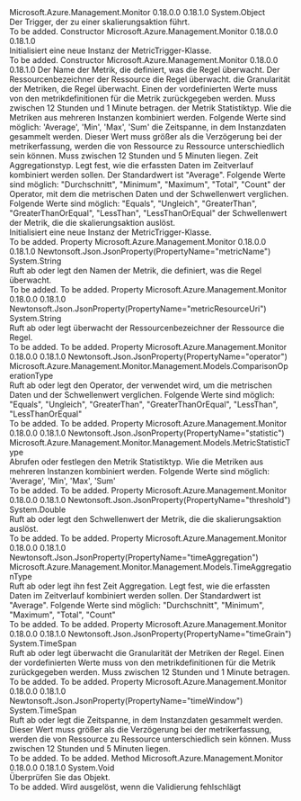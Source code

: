 <Type Name="MetricTrigger" FullName="Microsoft.Azure.Management.Monitor.Management.Models.MetricTrigger">
  <TypeSignature Language="C#" Value="public class MetricTrigger" />
  <TypeSignature Language="ILAsm" Value=".class public auto ansi beforefieldinit MetricTrigger extends System.Object" />
  <TypeSignature Language="DocId" Value="T:Microsoft.Azure.Management.Monitor.Management.Models.MetricTrigger" />
  <TypeSignature Language="VB.NET" Value="Public Class MetricTrigger" />
  <TypeSignature Language="F#" Value="type MetricTrigger = class" />
  <AssemblyInfo>
    <AssemblyName>Microsoft.Azure.Management.Monitor</AssemblyName>
    <AssemblyVersion>0.18.0.0</AssemblyVersion>
    <AssemblyVersion>0.18.1.0</AssemblyVersion>
  </AssemblyInfo>
  <Base>
    <BaseTypeName>System.Object</BaseTypeName>
  </Base>
  <Interfaces />
  <Docs>
    <summary>
            Der Trigger, der zu einer skalierungsaktion führt.
            </summary>
    <remarks>To be added.</remarks>
  </Docs>
  <Members>
    <Member MemberName=".ctor">
      <MemberSignature Language="C#" Value="public MetricTrigger ();" />
      <MemberSignature Language="ILAsm" Value=".method public hidebysig specialname rtspecialname instance void .ctor() cil managed" />
      <MemberSignature Language="DocId" Value="M:Microsoft.Azure.Management.Monitor.Management.Models.MetricTrigger.#ctor" />
      <MemberSignature Language="VB.NET" Value="Public Sub New ()" />
      <MemberType>Constructor</MemberType>
      <AssemblyInfo>
        <AssemblyName>Microsoft.Azure.Management.Monitor</AssemblyName>
        <AssemblyVersion>0.18.0.0</AssemblyVersion>
        <AssemblyVersion>0.18.1.0</AssemblyVersion>
      </AssemblyInfo>
      <Parameters />
      <Docs>
        <summary>
            Initialisiert eine neue Instanz der MetricTrigger-Klasse.
            </summary>
        <remarks>To be added.</remarks>
      </Docs>
    </Member>
    <Member MemberName=".ctor">
      <MemberSignature Language="C#" Value="public MetricTrigger (string metricName, string metricResourceUri, TimeSpan timeGrain, Microsoft.Azure.Management.Monitor.Management.Models.MetricStatisticType statistic, TimeSpan timeWindow, Microsoft.Azure.Management.Monitor.Management.Models.TimeAggregationType timeAggregation, Microsoft.Azure.Management.Monitor.Management.Models.ComparisonOperationType operatorProperty, double threshold);" />
      <MemberSignature Language="ILAsm" Value=".method public hidebysig specialname rtspecialname instance void .ctor(string metricName, string metricResourceUri, valuetype System.TimeSpan timeGrain, valuetype Microsoft.Azure.Management.Monitor.Management.Models.MetricStatisticType statistic, valuetype System.TimeSpan timeWindow, valuetype Microsoft.Azure.Management.Monitor.Management.Models.TimeAggregationType timeAggregation, valuetype Microsoft.Azure.Management.Monitor.Management.Models.ComparisonOperationType operatorProperty, float64 threshold) cil managed" />
      <MemberSignature Language="DocId" Value="M:Microsoft.Azure.Management.Monitor.Management.Models.MetricTrigger.#ctor(System.String,System.String,System.TimeSpan,Microsoft.Azure.Management.Monitor.Management.Models.MetricStatisticType,System.TimeSpan,Microsoft.Azure.Management.Monitor.Management.Models.TimeAggregationType,Microsoft.Azure.Management.Monitor.Management.Models.ComparisonOperationType,System.Double)" />
      <MemberSignature Language="VB.NET" Value="Public Sub New (metricName As String, metricResourceUri As String, timeGrain As TimeSpan, statistic As MetricStatisticType, timeWindow As TimeSpan, timeAggregation As TimeAggregationType, operatorProperty As ComparisonOperationType, threshold As Double)" />
      <MemberSignature Language="F#" Value="new Microsoft.Azure.Management.Monitor.Management.Models.MetricTrigger : string * string * TimeSpan * Microsoft.Azure.Management.Monitor.Management.Models.MetricStatisticType * TimeSpan * Microsoft.Azure.Management.Monitor.Management.Models.TimeAggregationType * Microsoft.Azure.Management.Monitor.Management.Models.ComparisonOperationType * double -&gt; Microsoft.Azure.Management.Monitor.Management.Models.MetricTrigger" Usage="new Microsoft.Azure.Management.Monitor.Management.Models.MetricTrigger (metricName, metricResourceUri, timeGrain, statistic, timeWindow, timeAggregation, operatorProperty, threshold)" />
      <MemberType>Constructor</MemberType>
      <AssemblyInfo>
        <AssemblyName>Microsoft.Azure.Management.Monitor</AssemblyName>
        <AssemblyVersion>0.18.0.0</AssemblyVersion>
        <AssemblyVersion>0.18.1.0</AssemblyVersion>
      </AssemblyInfo>
      <Parameters>
        <Parameter Name="metricName" Type="System.String" />
        <Parameter Name="metricResourceUri" Type="System.String" />
        <Parameter Name="timeGrain" Type="System.TimeSpan" />
        <Parameter Name="statistic" Type="Microsoft.Azure.Management.Monitor.Management.Models.MetricStatisticType" />
        <Parameter Name="timeWindow" Type="System.TimeSpan" />
        <Parameter Name="timeAggregation" Type="Microsoft.Azure.Management.Monitor.Management.Models.TimeAggregationType" />
        <Parameter Name="operatorProperty" Type="Microsoft.Azure.Management.Monitor.Management.Models.ComparisonOperationType" />
        <Parameter Name="threshold" Type="System.Double" />
      </Parameters>
      <Docs>
        <param name="metricName">Der Name der Metrik, die definiert, was die Regel überwacht.</param>
        <param name="metricResourceUri">Der Ressourcenbezeichner der Ressource die Regel überwacht.</param>
        <param name="timeGrain">die Granularität der Metriken, die Regel überwacht. Einen der vordefinierten Werte muss von den metrikdefinitionen für die Metrik zurückgegeben werden. Muss zwischen 12 Stunden und 1 Minute betragen.</param>
        <param name="statistic">der Metrik Statistiktyp. Wie die Metriken aus mehreren Instanzen kombiniert werden. Folgende Werte sind möglich: 'Average', 'Min', 'Max', 'Sum'</param>
        <param name="timeWindow">die Zeitspanne, in dem Instanzdaten gesammelt werden. Dieser Wert muss größer als die Verzögerung bei der metrikerfassung, werden die von Ressource zu Ressource unterschiedlich sein können. Muss zwischen 12 Stunden und 5 Minuten liegen.</param>
        <param name="timeAggregation">Zeit Aggregationstyp. Legt fest, wie die erfassten Daten im Zeitverlauf kombiniert werden sollen. Der Standardwert ist "Average". Folgende Werte sind möglich: "Durchschnitt", "Minimum", "Maximum", "Total", "Count"</param>
        <param name="operatorProperty">der Operator, mit dem die metrischen Daten und der Schwellenwert verglichen. Folgende Werte sind möglich: "Equals", "Ungleich", "GreaterThan", "GreaterThanOrEqual", "LessThan", "LessThanOrEqual"</param>
        <param name="threshold">der Schwellenwert der Metrik, die die skalierungsaktion auslöst.</param>
        <summary>
            Initialisiert eine neue Instanz der MetricTrigger-Klasse.
            </summary>
        <remarks>To be added.</remarks>
      </Docs>
    </Member>
    <Member MemberName="MetricName">
      <MemberSignature Language="C#" Value="public string MetricName { get; set; }" />
      <MemberSignature Language="ILAsm" Value=".property instance string MetricName" />
      <MemberSignature Language="DocId" Value="P:Microsoft.Azure.Management.Monitor.Management.Models.MetricTrigger.MetricName" />
      <MemberSignature Language="VB.NET" Value="Public Property MetricName As String" />
      <MemberSignature Language="F#" Value="member this.MetricName : string with get, set" Usage="Microsoft.Azure.Management.Monitor.Management.Models.MetricTrigger.MetricName" />
      <MemberType>Property</MemberType>
      <AssemblyInfo>
        <AssemblyName>Microsoft.Azure.Management.Monitor</AssemblyName>
        <AssemblyVersion>0.18.0.0</AssemblyVersion>
        <AssemblyVersion>0.18.1.0</AssemblyVersion>
      </AssemblyInfo>
      <Attributes>
        <Attribute>
          <AttributeName>Newtonsoft.Json.JsonProperty(PropertyName="metricName")</AttributeName>
        </Attribute>
      </Attributes>
      <ReturnValue>
        <ReturnType>System.String</ReturnType>
      </ReturnValue>
      <Docs>
        <summary>
            Ruft ab oder legt den Namen der Metrik, die definiert, was die Regel überwacht.
            </summary>
        <value>To be added.</value>
        <remarks>To be added.</remarks>
      </Docs>
    </Member>
    <Member MemberName="MetricResourceUri">
      <MemberSignature Language="C#" Value="public string MetricResourceUri { get; set; }" />
      <MemberSignature Language="ILAsm" Value=".property instance string MetricResourceUri" />
      <MemberSignature Language="DocId" Value="P:Microsoft.Azure.Management.Monitor.Management.Models.MetricTrigger.MetricResourceUri" />
      <MemberSignature Language="VB.NET" Value="Public Property MetricResourceUri As String" />
      <MemberSignature Language="F#" Value="member this.MetricResourceUri : string with get, set" Usage="Microsoft.Azure.Management.Monitor.Management.Models.MetricTrigger.MetricResourceUri" />
      <MemberType>Property</MemberType>
      <AssemblyInfo>
        <AssemblyName>Microsoft.Azure.Management.Monitor</AssemblyName>
        <AssemblyVersion>0.18.0.0</AssemblyVersion>
        <AssemblyVersion>0.18.1.0</AssemblyVersion>
      </AssemblyInfo>
      <Attributes>
        <Attribute>
          <AttributeName>Newtonsoft.Json.JsonProperty(PropertyName="metricResourceUri")</AttributeName>
        </Attribute>
      </Attributes>
      <ReturnValue>
        <ReturnType>System.String</ReturnType>
      </ReturnValue>
      <Docs>
        <summary>
            Ruft ab oder legt überwacht der Ressourcenbezeichner der Ressource die Regel.
            </summary>
        <value>To be added.</value>
        <remarks>To be added.</remarks>
      </Docs>
    </Member>
    <Member MemberName="OperatorProperty">
      <MemberSignature Language="C#" Value="public Microsoft.Azure.Management.Monitor.Management.Models.ComparisonOperationType OperatorProperty { get; set; }" />
      <MemberSignature Language="ILAsm" Value=".property instance valuetype Microsoft.Azure.Management.Monitor.Management.Models.ComparisonOperationType OperatorProperty" />
      <MemberSignature Language="DocId" Value="P:Microsoft.Azure.Management.Monitor.Management.Models.MetricTrigger.OperatorProperty" />
      <MemberSignature Language="VB.NET" Value="Public Property OperatorProperty As ComparisonOperationType" />
      <MemberSignature Language="F#" Value="member this.OperatorProperty : Microsoft.Azure.Management.Monitor.Management.Models.ComparisonOperationType with get, set" Usage="Microsoft.Azure.Management.Monitor.Management.Models.MetricTrigger.OperatorProperty" />
      <MemberType>Property</MemberType>
      <AssemblyInfo>
        <AssemblyName>Microsoft.Azure.Management.Monitor</AssemblyName>
        <AssemblyVersion>0.18.0.0</AssemblyVersion>
        <AssemblyVersion>0.18.1.0</AssemblyVersion>
      </AssemblyInfo>
      <Attributes>
        <Attribute>
          <AttributeName>Newtonsoft.Json.JsonProperty(PropertyName="operator")</AttributeName>
        </Attribute>
      </Attributes>
      <ReturnValue>
        <ReturnType>Microsoft.Azure.Management.Monitor.Management.Models.ComparisonOperationType</ReturnType>
      </ReturnValue>
      <Docs>
        <summary>
            Ruft ab oder legt den Operator, der verwendet wird, um die metrischen Daten und der Schwellenwert verglichen. Folgende Werte sind möglich: "Equals", "Ungleich", "GreaterThan", "GreaterThanOrEqual", "LessThan", "LessThanOrEqual"
            </summary>
        <value>To be added.</value>
        <remarks>To be added.</remarks>
      </Docs>
    </Member>
    <Member MemberName="Statistic">
      <MemberSignature Language="C#" Value="public Microsoft.Azure.Management.Monitor.Management.Models.MetricStatisticType Statistic { get; set; }" />
      <MemberSignature Language="ILAsm" Value=".property instance valuetype Microsoft.Azure.Management.Monitor.Management.Models.MetricStatisticType Statistic" />
      <MemberSignature Language="DocId" Value="P:Microsoft.Azure.Management.Monitor.Management.Models.MetricTrigger.Statistic" />
      <MemberSignature Language="VB.NET" Value="Public Property Statistic As MetricStatisticType" />
      <MemberSignature Language="F#" Value="member this.Statistic : Microsoft.Azure.Management.Monitor.Management.Models.MetricStatisticType with get, set" Usage="Microsoft.Azure.Management.Monitor.Management.Models.MetricTrigger.Statistic" />
      <MemberType>Property</MemberType>
      <AssemblyInfo>
        <AssemblyName>Microsoft.Azure.Management.Monitor</AssemblyName>
        <AssemblyVersion>0.18.0.0</AssemblyVersion>
        <AssemblyVersion>0.18.1.0</AssemblyVersion>
      </AssemblyInfo>
      <Attributes>
        <Attribute>
          <AttributeName>Newtonsoft.Json.JsonProperty(PropertyName="statistic")</AttributeName>
        </Attribute>
      </Attributes>
      <ReturnValue>
        <ReturnType>Microsoft.Azure.Management.Monitor.Management.Models.MetricStatisticType</ReturnType>
      </ReturnValue>
      <Docs>
        <summary>
            Abrufen oder festlegen den Metrik Statistiktyp. Wie die Metriken aus mehreren Instanzen kombiniert werden. Folgende Werte sind möglich: 'Average', 'Min', 'Max', 'Sum'
            </summary>
        <value>To be added.</value>
        <remarks>To be added.</remarks>
      </Docs>
    </Member>
    <Member MemberName="Threshold">
      <MemberSignature Language="C#" Value="public double Threshold { get; set; }" />
      <MemberSignature Language="ILAsm" Value=".property instance float64 Threshold" />
      <MemberSignature Language="DocId" Value="P:Microsoft.Azure.Management.Monitor.Management.Models.MetricTrigger.Threshold" />
      <MemberSignature Language="VB.NET" Value="Public Property Threshold As Double" />
      <MemberSignature Language="F#" Value="member this.Threshold : double with get, set" Usage="Microsoft.Azure.Management.Monitor.Management.Models.MetricTrigger.Threshold" />
      <MemberType>Property</MemberType>
      <AssemblyInfo>
        <AssemblyName>Microsoft.Azure.Management.Monitor</AssemblyName>
        <AssemblyVersion>0.18.0.0</AssemblyVersion>
        <AssemblyVersion>0.18.1.0</AssemblyVersion>
      </AssemblyInfo>
      <Attributes>
        <Attribute>
          <AttributeName>Newtonsoft.Json.JsonProperty(PropertyName="threshold")</AttributeName>
        </Attribute>
      </Attributes>
      <ReturnValue>
        <ReturnType>System.Double</ReturnType>
      </ReturnValue>
      <Docs>
        <summary>
            Ruft ab oder legt den Schwellenwert der Metrik, die die skalierungsaktion auslöst.
            </summary>
        <value>To be added.</value>
        <remarks>To be added.</remarks>
      </Docs>
    </Member>
    <Member MemberName="TimeAggregation">
      <MemberSignature Language="C#" Value="public Microsoft.Azure.Management.Monitor.Management.Models.TimeAggregationType TimeAggregation { get; set; }" />
      <MemberSignature Language="ILAsm" Value=".property instance valuetype Microsoft.Azure.Management.Monitor.Management.Models.TimeAggregationType TimeAggregation" />
      <MemberSignature Language="DocId" Value="P:Microsoft.Azure.Management.Monitor.Management.Models.MetricTrigger.TimeAggregation" />
      <MemberSignature Language="VB.NET" Value="Public Property TimeAggregation As TimeAggregationType" />
      <MemberSignature Language="F#" Value="member this.TimeAggregation : Microsoft.Azure.Management.Monitor.Management.Models.TimeAggregationType with get, set" Usage="Microsoft.Azure.Management.Monitor.Management.Models.MetricTrigger.TimeAggregation" />
      <MemberType>Property</MemberType>
      <AssemblyInfo>
        <AssemblyName>Microsoft.Azure.Management.Monitor</AssemblyName>
        <AssemblyVersion>0.18.0.0</AssemblyVersion>
        <AssemblyVersion>0.18.1.0</AssemblyVersion>
      </AssemblyInfo>
      <Attributes>
        <Attribute>
          <AttributeName>Newtonsoft.Json.JsonProperty(PropertyName="timeAggregation")</AttributeName>
        </Attribute>
      </Attributes>
      <ReturnValue>
        <ReturnType>Microsoft.Azure.Management.Monitor.Management.Models.TimeAggregationType</ReturnType>
      </ReturnValue>
      <Docs>
        <summary>
            Ruft ab oder legt ihn fest Zeit Aggregation. Legt fest, wie die erfassten Daten im Zeitverlauf kombiniert werden sollen. Der Standardwert ist "Average".
            Folgende Werte sind möglich: "Durchschnitt", "Minimum", "Maximum", "Total", "Count"
            </summary>
        <value>To be added.</value>
        <remarks>To be added.</remarks>
      </Docs>
    </Member>
    <Member MemberName="TimeGrain">
      <MemberSignature Language="C#" Value="public TimeSpan TimeGrain { get; set; }" />
      <MemberSignature Language="ILAsm" Value=".property instance valuetype System.TimeSpan TimeGrain" />
      <MemberSignature Language="DocId" Value="P:Microsoft.Azure.Management.Monitor.Management.Models.MetricTrigger.TimeGrain" />
      <MemberSignature Language="VB.NET" Value="Public Property TimeGrain As TimeSpan" />
      <MemberSignature Language="F#" Value="member this.TimeGrain : TimeSpan with get, set" Usage="Microsoft.Azure.Management.Monitor.Management.Models.MetricTrigger.TimeGrain" />
      <MemberType>Property</MemberType>
      <AssemblyInfo>
        <AssemblyName>Microsoft.Azure.Management.Monitor</AssemblyName>
        <AssemblyVersion>0.18.0.0</AssemblyVersion>
        <AssemblyVersion>0.18.1.0</AssemblyVersion>
      </AssemblyInfo>
      <Attributes>
        <Attribute>
          <AttributeName>Newtonsoft.Json.JsonProperty(PropertyName="timeGrain")</AttributeName>
        </Attribute>
      </Attributes>
      <ReturnValue>
        <ReturnType>System.TimeSpan</ReturnType>
      </ReturnValue>
      <Docs>
        <summary>
            Ruft ab oder legt überwacht die Granularität der Metriken der Regel. Einen der vordefinierten Werte muss von den metrikdefinitionen für die Metrik zurückgegeben werden. Muss zwischen 12 Stunden und 1 Minute betragen.
            </summary>
        <value>To be added.</value>
        <remarks>To be added.</remarks>
      </Docs>
    </Member>
    <Member MemberName="TimeWindow">
      <MemberSignature Language="C#" Value="public TimeSpan TimeWindow { get; set; }" />
      <MemberSignature Language="ILAsm" Value=".property instance valuetype System.TimeSpan TimeWindow" />
      <MemberSignature Language="DocId" Value="P:Microsoft.Azure.Management.Monitor.Management.Models.MetricTrigger.TimeWindow" />
      <MemberSignature Language="VB.NET" Value="Public Property TimeWindow As TimeSpan" />
      <MemberSignature Language="F#" Value="member this.TimeWindow : TimeSpan with get, set" Usage="Microsoft.Azure.Management.Monitor.Management.Models.MetricTrigger.TimeWindow" />
      <MemberType>Property</MemberType>
      <AssemblyInfo>
        <AssemblyName>Microsoft.Azure.Management.Monitor</AssemblyName>
        <AssemblyVersion>0.18.0.0</AssemblyVersion>
        <AssemblyVersion>0.18.1.0</AssemblyVersion>
      </AssemblyInfo>
      <Attributes>
        <Attribute>
          <AttributeName>Newtonsoft.Json.JsonProperty(PropertyName="timeWindow")</AttributeName>
        </Attribute>
      </Attributes>
      <ReturnValue>
        <ReturnType>System.TimeSpan</ReturnType>
      </ReturnValue>
      <Docs>
        <summary>
            Ruft ab oder legt die Zeitspanne, in dem Instanzdaten gesammelt werden.
            Dieser Wert muss größer als die Verzögerung bei der metrikerfassung, werden die von Ressource zu Ressource unterschiedlich sein können. Muss zwischen 12 Stunden und 5 Minuten liegen.
            </summary>
        <value>To be added.</value>
        <remarks>To be added.</remarks>
      </Docs>
    </Member>
    <Member MemberName="Validate">
      <MemberSignature Language="C#" Value="public virtual void Validate ();" />
      <MemberSignature Language="ILAsm" Value=".method public hidebysig newslot virtual instance void Validate() cil managed" />
      <MemberSignature Language="DocId" Value="M:Microsoft.Azure.Management.Monitor.Management.Models.MetricTrigger.Validate" />
      <MemberSignature Language="VB.NET" Value="Public Overridable Sub Validate ()" />
      <MemberSignature Language="F#" Value="abstract member Validate : unit -&gt; unit&#xA;override this.Validate : unit -&gt; unit" Usage="metricTrigger.Validate " />
      <MemberType>Method</MemberType>
      <AssemblyInfo>
        <AssemblyName>Microsoft.Azure.Management.Monitor</AssemblyName>
        <AssemblyVersion>0.18.0.0</AssemblyVersion>
        <AssemblyVersion>0.18.1.0</AssemblyVersion>
      </AssemblyInfo>
      <ReturnValue>
        <ReturnType>System.Void</ReturnType>
      </ReturnValue>
      <Parameters />
      <Docs>
        <summary>
            Überprüfen Sie das Objekt.
            </summary>
        <remarks>To be added.</remarks>
        <exception cref="T:Microsoft.Rest.ValidationException">
            Wird ausgelöst, wenn die Validierung fehlschlägt
            </exception>
      </Docs>
    </Member>
  </Members>
</Type>